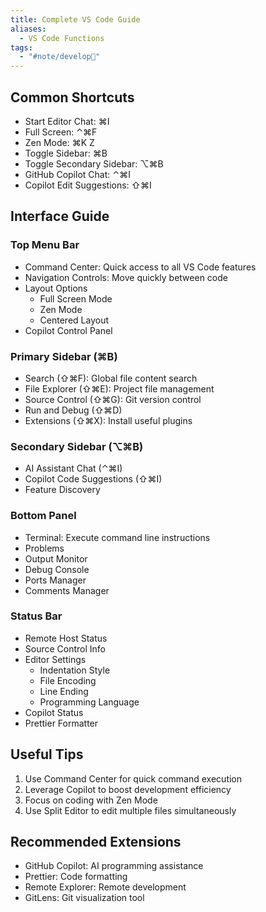 ```yaml
---
title: Complete VS Code Guide
aliases:
  - VS Code Functions
tags:
  - "#note/develop🍃"
---
```


## Common Shortcuts

- Start Editor Chat: ⌘I
- Full Screen: ⌃⌘F
- Zen Mode: ⌘K Z
- Toggle Sidebar: ⌘B
- Toggle Secondary Sidebar: ⌥⌘B
- GitHub Copilot Chat: ⌃⌘I
- Copilot Edit Suggestions: ⇧⌘I

## Interface Guide

### Top Menu Bar

- Command Center: Quick access to all VS Code features
- Navigation Controls: Move quickly between code
- Layout Options
  - Full Screen Mode
  - Zen Mode
  - Centered Layout
- Copilot Control Panel

### Primary Sidebar (⌘B)

- Search (⇧⌘F): Global file content search
- File Explorer (⇧⌘E): Project file management
- Source Control (⇧⌘G): Git version control
- Run and Debug (⇧⌘D)
- Extensions (⇧⌘X): Install useful plugins

### Secondary Sidebar (⌥⌘B)

- AI Assistant Chat (⌃⌘I)
- Copilot Code Suggestions (⇧⌘I)
- Feature Discovery

### Bottom Panel

- Terminal: Execute command line instructions
- Problems
- Output Monitor
- Debug Console
- Ports Manager
- Comments Manager

### Status Bar

- Remote Host Status
- Source Control Info
- Editor Settings
  - Indentation Style
  - File Encoding
  - Line Ending
  - Programming Language
- Copilot Status
- Prettier Formatter

## Useful Tips

1. Use Command Center for quick command execution
2. Leverage Copilot to boost development efficiency
3. Focus on coding with Zen Mode
4. Use Split Editor to edit multiple files simultaneously

## Recommended Extensions

- GitHub Copilot: AI programming assistance
- Prettier: Code formatting
- Remote Explorer: Remote development
- GitLens: Git visualization tool
